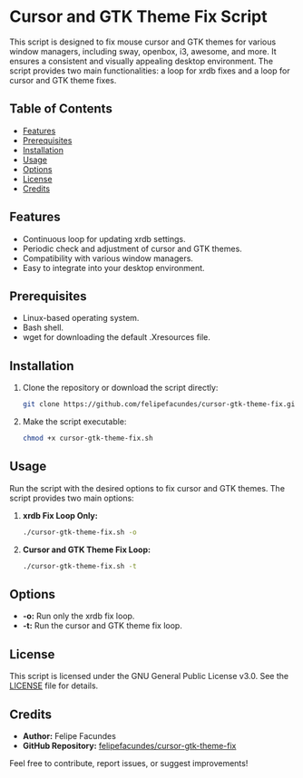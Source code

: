 # Cursor and GTK Theme Fix Script

This script is designed to fix mouse cursor and GTK themes for various window managers, including sway, openbox, i3, awesome, and more. It ensures a consistent and visually appealing desktop environment. The script provides two main functionalities: a loop for xrdb fixes and a loop for cursor and GTK theme fixes.

## Table of Contents

- [Features](#features)
- [Prerequisites](#prerequisites)
- [Installation](#installation)
- [Usage](#usage)
- [Options](#options)
- [License](#license)
- [Credits](#credits)

## Features

- Continuous loop for updating xrdb settings.
- Periodic check and adjustment of cursor and GTK themes.
- Compatibility with various window managers.
- Easy to integrate into your desktop environment.

## Prerequisites

- Linux-based operating system.
- Bash shell.
- wget for downloading the default .Xresources file.

## Installation

1. Clone the repository or download the script directly:

    ```bash
    git clone https://github.com/felipefacundes/cursor-gtk-theme-fix.git
    ```

2. Make the script executable:

    ```bash
    chmod +x cursor-gtk-theme-fix.sh
    ```

## Usage

Run the script with the desired options to fix cursor and GTK themes. The script provides two main options:

1. **xrdb Fix Loop Only:**
    ```bash
    ./cursor-gtk-theme-fix.sh -o
    ```

2. **Cursor and GTK Theme Fix Loop:**
    ```bash
    ./cursor-gtk-theme-fix.sh -t
    ```

## Options

- **-o:** Run only the xrdb fix loop.
- **-t:** Run the cursor and GTK theme fix loop.

## License

This script is licensed under the GNU General Public License v3.0. See the [LICENSE](LICENSE) file for details.

## Credits

- **Author:** Felipe Facundes
- **GitHub Repository:** [felipefacundes/cursor-gtk-theme-fix](https://github.com/felipefacundes/cursor-gtk-theme-fix)

Feel free to contribute, report issues, or suggest improvements!
